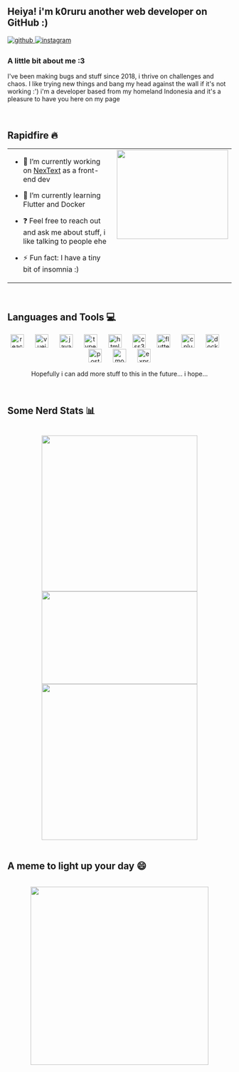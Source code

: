 ## Heiya! i'm k0ruru another web developer on GitHub :)  
  

<a href="https://github.com/k0ruru" target="_blank">
<img src=https://img.shields.io/badge/github-%2324292e.svg?&style=for-the-badge&logo=github&logoColor=white alt=github style="margin-bottom: 5px;" />
</a>
<a href="https://instagram.com/justobeyyy" target="_blank">
<img src=https://img.shields.io/badge/instagram-%23000000.svg?&style=for-the-badge&logo=instagram&logoColor=white alt=instagram style="margin-bottom: 5px;" />
</a>  
  



### A little bit about me :3  
I've been making bugs and stuff since 2018, i thrive on challenges and chaos. I like trying new things and bang my head against the wall if it's not working :') i'm a developer based from my homeland Indonesia and it's a pleasure to have you here on my page  
  

<br/>  


## Rapidfire 🔥
<table><tr><td valign="top" width="50%">

- 🔭 I’m currently working on [NexText](https://github.com/Nexthrive/NexText) as a front-end dev  
  

- 🌱 I’m currently learning Flutter and Docker  
  

- ❓ Feel free to reach out and ask me about stuff, i like talking to people ehe  
  

- ⚡ Fun fact: I have a tiny bit of insomnia :)  


</td><td valign="top" width="50%">

<div align="center">
<img src="https://media.giphy.com/media/v1.Y2lkPTc5MGI3NjExMGJrOXJjNm05eHo1NW9pcTRsdXF0OGt3eDJkODY5Z2dqOTYzbng4cCZlcD12MV9pbnRlcm5hbF9naWZfYnlfaWQmY3Q9Zw/H3NF3JvE1mOsOXb8l3/giphy.gif" align="center" height="200" width="250" />
</div>  


</td></tr></table>  

<br/>  


## Languages and Tools 💻
<div align="center">  
 <img src="https://cdn.jsdelivr.net/gh/devicons/devicon/icons/react/react-original.svg" height="30" alt="react logo"  />
  <img width="17" />
  <img src="https://cdn.jsdelivr.net/gh/devicons/devicon/icons/vuejs/vuejs-original.svg" height="30" alt="vuejs logo"  />
  <img width="17" />
  <img src="https://cdn.jsdelivr.net/gh/devicons/devicon/icons/javascript/javascript-original.svg" height="30" alt="javascript logo"  />
  <img width="17" />
  <img src="https://cdn.jsdelivr.net/gh/devicons/devicon/icons/typescript/typescript-original.svg" height="30" alt="typescript logo"  />
  <img width="17" />
  <img src="https://cdn.jsdelivr.net/gh/devicons/devicon/icons/html5/html5-original.svg" height="30" alt="html5 logo"  />
  <img width="17" />
  <img src="https://cdn.jsdelivr.net/gh/devicons/devicon/icons/css3/css3-original.svg" height="30" alt="css3 logo"  />
  <img width="17" />
  <img src="https://cdn.jsdelivr.net/gh/devicons/devicon/icons/flutter/flutter-original.svg" height="30" alt="flutter logo"  />
  <img width="17" />
  <img src="https://cdn.jsdelivr.net/gh/devicons/devicon/icons/cplusplus/cplusplus-original.svg" height="30" alt="cplusplus logo"  />
  <img width="17" />
  <img src="https://cdn.jsdelivr.net/gh/devicons/devicon/icons/docker/docker-original.svg" height="30" alt="docker logo"  />
  <img width="17" />
  <img src="https://cdn.jsdelivr.net/gh/devicons/devicon/icons/postgresql/postgresql-original.svg" height="30" alt="postgresql logo"  />
  <img width="17" />
  <img src="https://cdn.jsdelivr.net/gh/devicons/devicon/icons/mongodb/mongodb-original.svg" height="30" alt="mongodb logo"  />
  <img width="17" />
  <img src="https://cdn.jsdelivr.net/gh/devicons/devicon/icons/express/express-original.svg" height="30" alt="express logo"  /> 
  
  <br>

  <p>Hopefully i can add more stuff to this in the future... i hope...</p>  
</div>  

<br/>  


## Some Nerd Stats 📊
<br>
<div align="center">
  <img src="https://github-readme-stats.vercel.app/api?username=k0ruru&theme=midnight-purple&show_icons=true&hide_border=true&count_private=true"  style="width: 350px" />

  <br>

  <img src="https://github-readme-streak-stats.herokuapp.com/?user=k0ruru&theme=midnight-purple&hide_border=true"  style="width: 350px; height: 208px"/>

  <br>

  <img src="https://github-readme-stats.vercel.app/api/top-langs/?username=k0ruru&theme=midnight-purple&hide_border=true&layout=compact" align="center" style="width: 350px" />
</div>



<br/>  

## A meme to light up your day 😄
<br clear="both">
<div align="center"><img src='https://randommeme-five.vercel.app/' style="height: 400px;"/></div>

  

<br/>  

  

<br/>  


<br />
